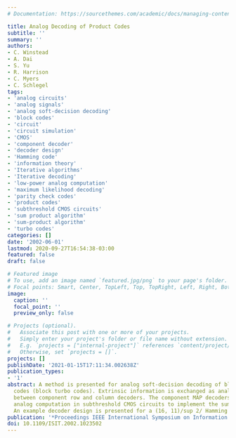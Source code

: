 ```yaml
---
# Documentation: https://sourcethemes.com/academic/docs/managing-content/

title: Analog Decoding of Product Codes
subtitle: ''
summary: ''
authors:
- C. Winstead
- A. Dai
- S. Yu
- R. Harrison
- C. Myers
- C. Schlegel
tags:
- 'analog circuits'
- 'analog signals'
- 'analog soft-decision decoding'
- 'block codes'
- 'circuit'
- 'circuit simulation'
- 'CMOS'
- 'component decoder'
- 'decoder design'
- 'Hamming code'
- 'information theory'
- 'Iterative algorithms'
- 'Iterative decoding'
- 'low-power analog computation'
- 'maximum likelihood decoding'
- 'parity check codes'
- 'product codes'
- 'subthreshold CMOS circuits'
- 'sum product algorithm'
- 'sum-product algorithm'
- 'turbo codes'
categories: []
date: '2002-06-01'
lastmod: 2020-09-27T16:54:38-03:00
featured: false
draft: false

# Featured image
# To use, add an image named `featured.jpg/png` to your page's folder.
# Focal points: Smart, Center, TopLeft, Top, TopRight, Left, Right, BottomLeft, Bottom, BottomRight.
image:
  caption: ''
  focal_point: ''
  preview_only: false

# Projects (optional).
#   Associate this post with one or more of your projects.
#   Simply enter your project's folder or file name without extension.
#   E.g. `projects = ["internal-project"]` references `content/project/deep-learning/index.md`.
#   Otherwise, set `projects = []`.
projects: []
publishDate: '2021-01-15T17:11:34.002638Z'
publication_types:
- '1'
abstract: A method is presented for analog soft-decision decoding of block product
  codes (block turbo codes). Extrinsic information is exchanged as analog signals
  between component row and column decoders. The component MAP decoders use low-power
  analog computation in subthreshold CMOS circuits to implement the sum-product algorithm.
  An example decoder design is presented for a (16, 11)/sup 2/ Hamming code.
publication: '*Proceedings IEEE International Symposium on Information Theory,*'
doi: 10.1109/ISIT.2002.1023502
---
```


